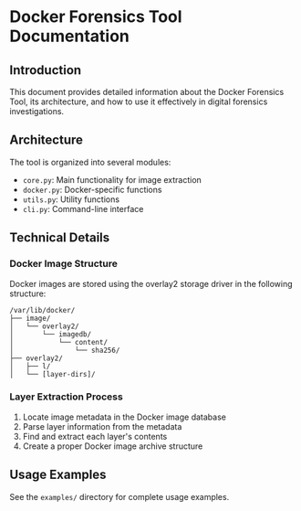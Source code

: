 # Docker Forensics Tool Documentation

## Introduction
This document provides detailed information about the Docker Forensics Tool, its architecture, and how to use it effectively in digital forensics investigations.

## Architecture
The tool is organized into several modules:

- `core.py`: Main functionality for image extraction
- `docker.py`: Docker-specific functions
- `utils.py`: Utility functions
- `cli.py`: Command-line interface

## Technical Details

### Docker Image Structure
Docker images are stored using the overlay2 storage driver in the following structure:
```
/var/lib/docker/
├── image/
│   └── overlay2/
│       └── imagedb/
│           └── content/
│               └── sha256/
├── overlay2/
│   ├── l/
│   └── [layer-dirs]/
```

### Layer Extraction Process
1. Locate image metadata in the Docker image database
2. Parse layer information from the metadata
3. Find and extract each layer's contents
4. Create a proper Docker image archive structure

## Usage Examples
See the `examples/` directory for complete usage examples.
